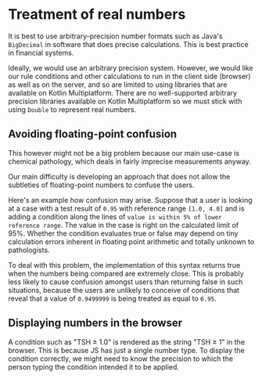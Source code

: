 # Treatment of real numbers
It is best to use arbitrary-precision number formats such as Java's `BigDecimal`
in software that does precise calculations. This is best practice in financial systems.

Ideally, we would use an arbitrary precision system.
However, we would like our rule conditions and other calculations to run in the client
side (browser) as well as on the server, and so are limited to using libraries 
that are available on Kotlin Multiplatform. There are no well-supported arbitrary
precision libraries available on Kotlin Multiplatform so we must stick with
using `Double` to represent real numbers.

## Avoiding floating-point confusion
This however might not be a big problem because our main use-case is chemical
pathology, which deals in fairly imprecise measurements anyway.

Our main difficulty is developing an approach that does not allow the subtleties
of floating-point numbers to confuse the users.

Here's an example how confusion may arise. Suppose that a user is looking at a case
with a test result of `0.95` with reference range `[1.0, 4.0]` and is adding a 
condition along the lines of `value is within 5% of lower reference range`.
The value in the case is right on the calculated limit of 95%. Whether the 
condition evaluates true or false may depend on tiny calculation errors
inherent in floating point arithmetic and totally unknown to pathologists.

To deal with this problem, the implementation of this syntax returns true
when the numbers being compared are extremely close. This is probably less
likely to cause confusion amongst users than returning false in such situations,
because the users are unlikely to conceive of conditions that reveal that
a value of `0.9499999` is being treated as equal to `0.95`.

## Displaying numbers in the browser
A condition such as "TSH ≥ 1.0" is rendered as the string "TSH ≥ 1" in the browser.
This is because JS has just a single number type. To display the condition correctly,
we might need to know the precision to which the person typing the condition intended
it to be applied.
